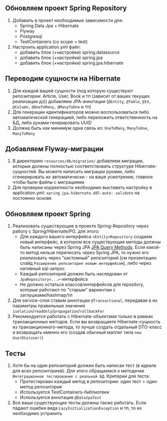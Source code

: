 ## Обновляем проект Spring Repository
1) Добавить в проект необходимые зависимости для:
   - Spring Data Jpa + Hibernate
   - Flyway
   - Postgresql
   - TestContainers (со scope = test)
2) Настроить application.yml файл:
   - добавить блок (+настройки) spring.datasource
   - добавить блок (+настройки) spring.jpa
   - добавить блок (+настройки) spring.jpa.hibernate

## Переводим сущности на Hibernate
1) Для каждой вашей сущности (под которую существуют репозитории: Article, User, Book и тп (зависит от ваших текущих реализации дз))
добавляем JPA-аннотации (`@Entity`, `@Table`, `@Id,` `@Column,` `@OneToMany,` `@ManyToOne` и тп)
2) Для генерации идентификаторов можно воспользоваться либо автоматической генерацией, либо переложить ответственность на БД, либо руками генерировать UUID 
3) Должна быть как минимум одна связь из: `OneToMany`, `ManyToOne`, `ManyToMany`

## Добавляем Flyway-миграции
1) В директорию `resources/db/migration/` добавляем миграции, которые должны полностью соответствовать структуре Hibernate-сущностей.
Вы можете написать миграции руками, либо сгенерировать их автоматически - на ваше усмотрение, главное чтобы были файлы с миграциями
2) Для проверки корректности необходимо выставить настройку в application.yml: `spring.jpa.hibernate.ddl-auto: validate` на постоянно основе

## Обновляем проект Spring
1) Реализовать существующие в проекте Spring-Repository через работу с Spring/Hibernate/PG, для этого:
   - Для каждого вашего интерфейса `<Entity>Repository` создаем новый интерфейс, в котором 
все существующие методы должны быть написаны через Spring JPA [JPA Query Methods](https://docs.spring.io/spring-data/jpa/reference/jpa/query-methods.html#jpa.query-methods.query-creation).
Если какой-то метод нельзя переписать через Spring JPA, то нужно его реализовать через "кастомный" репозиторий (см презентацию слайд `Расширение репозитория новым интерфейсом`), либо через
нативный sql-запрос
   - Каждый репозиторий должен быть наследован от `JpaRepository<...>`-интерфейса
   - Не должно остаться классов/интерфейсов для repository, которые работают по "старым" вариантам с заглушками/hashmap/тп
2) Для service-слоя ставим аннотации `@Transactional`, передавая в их параметры правильные значения `isolation`/`readOnly`/`propagation`/`rollbackFor`
3) Рекомендуется работать с Hibernate-объектами только в рамках транзакционных методов. Если вы возвращаете Hibernate-сущность из транзакционного-метода,
то лучше создать отдельный DTO-класс и возвращать именно его (создав обычный маппиг типа `new UserDto(user)`)

## Тесты
1) Хотя бы на один репозиторий должен быть написан тест (в идеале для всех репозиториев). Для этого обращаемся к методичке `Интеграционное тестирование с реальной БД`.
Критерии для теста:
   - Протестирован каждый метод в репозитории: один тест = один метод репозитория
   - Используется TestContainers-библиотеки
   - Используется аннотация `@DataJpaTest`
2) Все ваши существующие тесты должны также работать. Если падают ошибки вида `LazyInitializationException` и тп, то их необходимо устранить


